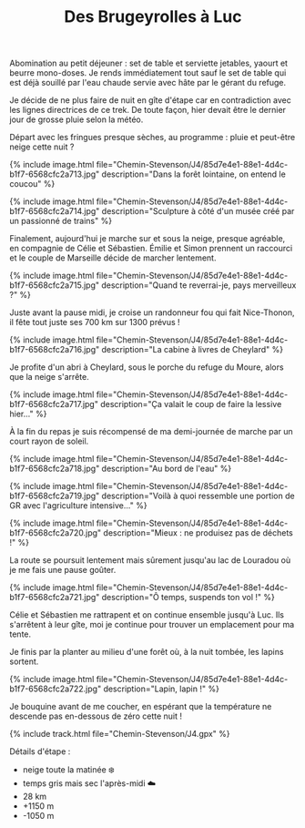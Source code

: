 ﻿---
title: "Des Brugeyrolles à Luc"
permalink: /Chemin-Stevenson/J4/
sidebar:
  nav: "chemin_stevenson"
enable_tracks: true
---

Abomination au petit déjeuner : set de table et serviette jetables, yaourt et beurre mono-doses. Je rends immédiatement tout sauf le set de table qui est déjà souillé par l'eau chaude servie avec hâte par le gérant du refuge.

Je décide de ne plus faire de nuit en gîte d'étape car en contradiction avec les lignes directrices de ce trek. De toute façon, hier devait être le dernier jour de grosse pluie selon la météo.

Départ avec les fringues presque sèches, au programme : pluie et peut-être neige cette nuit ?

{% include image.html file="Chemin-Stevenson/J4/85d7e4e1-88e1-4d4c-b1f7-6568cfc2a713.jpg" description="Dans la forêt lointaine, on entend le coucou" %}

{% include image.html file="Chemin-Stevenson/J4/85d7e4e1-88e1-4d4c-b1f7-6568cfc2a714.jpg" description="Sculpture à côté d'un musée créé par un passionné de trains" %}

Finalement, aujourd'hui je marche sur et sous la neige, presque agréable, en compagnie de Célie et Sébastien.
Émilie et Simon prennent un raccourci et le couple de Marseille décide de marcher lentement.

{% include image.html file="Chemin-Stevenson/J4/85d7e4e1-88e1-4d4c-b1f7-6568cfc2a715.jpg" description="Quand te reverrai-je, pays merveilleux ?" %}

Juste avant la pause midi, je croise un randonneur fou qui fait Nice-Thonon, il fête tout juste ses 700 km sur 1300 prévus !

{% include image.html file="Chemin-Stevenson/J4/85d7e4e1-88e1-4d4c-b1f7-6568cfc2a716.jpg" description="La cabine à livres de Cheylard" %}

Je profite d'un abri à Cheylard, sous le porche du refuge du Moure, alors que la neige s'arrête.

{% include image.html file="Chemin-Stevenson/J4/85d7e4e1-88e1-4d4c-b1f7-6568cfc2a717.jpg" description="Ça valait le coup de faire la lessive hier..." %}

À la fin du repas je suis récompensé de ma demi-journée de marche par un court rayon de soleil.

{% include image.html file="Chemin-Stevenson/J4/85d7e4e1-88e1-4d4c-b1f7-6568cfc2a718.jpg" description="Au bord de l'eau" %}

{% include image.html file="Chemin-Stevenson/J4/85d7e4e1-88e1-4d4c-b1f7-6568cfc2a719.jpg" description="Voilà à quoi ressemble une portion de GR avec l'agriculture intensive..." %}

{% include image.html file="Chemin-Stevenson/J4/85d7e4e1-88e1-4d4c-b1f7-6568cfc2a720.jpg" description="Mieux : ne produisez pas de déchets !" %}

La route se poursuit lentement mais sûrement jusqu'au lac de Louradou où je me fais une pause goûter.

{% include image.html file="Chemin-Stevenson/J4/85d7e4e1-88e1-4d4c-b1f7-6568cfc2a721.jpg" description="Ô temps, suspends ton vol !" %}

Célie et Sébastien me rattrapent et on continue ensemble jusqu'à Luc. Ils s'arrêtent à leur gîte, moi je continue pour trouver un emplacement pour ma tente.

Je finis par la planter au milieu d'une forêt où, à la nuit tombée, les lapins sortent.

{% include image.html file="Chemin-Stevenson/J4/85d7e4e1-88e1-4d4c-b1f7-6568cfc2a722.jpg" description="Lapin, lapin !" %}

Je bouquine avant de me coucher, en espérant que la température ne descende pas en-dessous de zéro cette nuit !

{% include track.html file="Chemin-Stevenson/J4.gpx" %}

Détails d'étape :
* neige toute la matinée :snowflake:
* temps gris mais sec l'après-midi :cloud:
* 28 km
* +1150 m
* -1050 m
